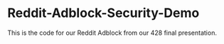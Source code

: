 # Reddit-Adblock-Security-Demo
This is the code for our Reddit Adblock from our 428 final presentation.
